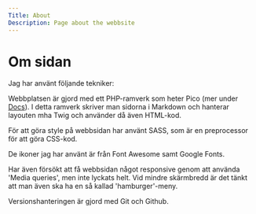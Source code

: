 ```yaml
---
Title: About
Description: Page about the webbsite
---
```


Om sidan
==========================

Jag har använt följande tekniker:

Webbplatsen är gjord med ett PHP-ramverk som heter Pico (mer under <a href="docs">Docs</a>).
I detta ramverk skriver man sidorna i Markdown och hanterar layouten mha Twig och använder då även HTML-kod.

För att göra style på webbsidan har använt SASS, som är en preprocessor för att göra CSS-kod.

De ikoner jag har använt är från Font Awesome samt Google Fonts.

Har även försökt att få webbsidan något responsive genom att använda 'Media queries', men inte lyckats helt.
Vid mindre skärmbredd är det tänkt att man även ska ha en så kallad 'hamburger'-meny.

Versionshanteringen är gjord med Git och Github.
